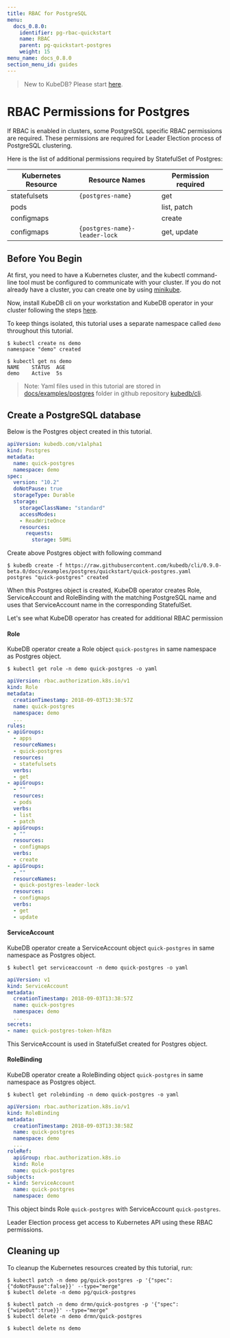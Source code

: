 ```yaml
---
title: RBAC for PostgreSQL
menu:
  docs_0.8.0:
    identifier: pg-rbac-quickstart
    name: RBAC
    parent: pg-quickstart-postgres
    weight: 15
menu_name: docs_0.8.0
section_menu_id: guides
---
```

> New to KubeDB? Please start [here](/docs/concepts/README.md).

# RBAC Permissions for Postgres

If RBAC is enabled in clusters, some PostgreSQL specific RBAC permissions are required. These permissions are required for Leader Election process of PostgreSQL clustering.

Here is the list of additional permissions required by StatefulSet of Postgres:

| Kubernetes Resource | Resource Names                 | Permission required |
|---------------------|--------------------------------|---------------------|
| statefulsets        | `{postgres-name}`              | get                 |
| pods                |                                | list, patch         |
| configmaps          |                                | create              |
| configmaps          | `{postgres-name}-leader-lock`  | get, update         |

## Before You Begin

At first, you need to have a Kubernetes cluster, and the kubectl command-line tool must be configured to communicate with your cluster. If you do not already have a cluster, you can create one by using [minikube](https://github.com/kubernetes/minikube).

Now, install KubeDB cli on your workstation and KubeDB operator in your cluster following the steps [here](/docs/setup/install.md).

To keep things isolated, this tutorial uses a separate namespace called `demo` throughout this tutorial.

```console
$ kubectl create ns demo
namespace "demo" created

$ kubectl get ns demo
NAME    STATUS  AGE
demo    Active  5s
```

> Note: Yaml files used in this tutorial are stored in [docs/examples/postgres](https://github.com/kubedb/cli/tree/master/docs/examples/postgres) folder in github repository [kubedb/cli](https://github.com/kubedb/cli).

## Create a PostgreSQL database

Below is the Postgres object created in this tutorial.

```yaml
apiVersion: kubedb.com/v1alpha1
kind: Postgres
metadata:
  name: quick-postgres
  namespace: demo
spec:
  version: "10.2"
  doNotPause: true
  storageType: Durable
  storage:
    storageClassName: "standard"
    accessModes:
    - ReadWriteOnce
    resources:
      requests:
        storage: 50Mi
```

Create above Postgres object with following command

```console
$ kubedb create -f https://raw.githubusercontent.com/kubedb/cli/0.9.0-beta.0/docs/examples/postgres/quickstart/quick-postgres.yaml
postgres "quick-postgres" created
```

When this Postgres object is created, KubeDB operator creates Role, ServiceAccount and RoleBinding with the matching PostgreSQL name and uses that ServiceAccount name in the corresponding StatefulSet.

Let's see what KubeDB operator has created for additional RBAC permission

#### Role

KubeDB operator create a Role object `quick-postgres` in same namespace as Postgres object.

```console
$ kubectl get role -n demo quick-postgres -o yaml
```

```yaml
apiVersion: rbac.authorization.k8s.io/v1
kind: Role
metadata:
  creationTimestamp: 2018-09-03T13:38:57Z
  name: quick-postgres
  namespace: demo
  ...
rules:
- apiGroups:
  - apps
  resourceNames:
  - quick-postgres
  resources:
  - statefulsets
  verbs:
  - get
- apiGroups:
  - ""
  resources:
  - pods
  verbs:
  - list
  - patch
- apiGroups:
  - ""
  resources:
  - configmaps
  verbs:
  - create
- apiGroups:
  - ""
  resourceNames:
  - quick-postgres-leader-lock
  resources:
  - configmaps
  verbs:
  - get
  - update
```

#### ServiceAccount

KubeDB operator create a ServiceAccount object `quick-postgres` in same namespace as Postgres object.

```console
$ kubectl get serviceaccount -n demo quick-postgres -o yaml
```

```yaml
apiVersion: v1
kind: ServiceAccount
metadata:
  creationTimestamp: 2018-09-03T13:38:57Z
  name: quick-postgres
  namespace: demo
  ...
secrets:
- name: quick-postgres-token-hf8zn
```

This ServiceAccount is used in StatefulSet created for Postgres object.

#### RoleBinding

KubeDB operator create a RoleBinding object `quick-postgres` in same namespace as Postgres object.

```console
$ kubectl get rolebinding -n demo quick-postgres -o yaml
```

```yaml
apiVersion: rbac.authorization.k8s.io/v1
kind: RoleBinding
metadata:
  creationTimestamp: 2018-09-03T13:38:58Z
  name: quick-postgres
  namespace: demo
  ...
roleRef:
  apiGroup: rbac.authorization.k8s.io
  kind: Role
  name: quick-postgres
subjects:
- kind: ServiceAccount
  name: quick-postgres
  namespace: demo
```

This  object binds Role `quick-postgres` with ServiceAccount `quick-postgres`.

Leader Election process get access to Kubernetes API using these RBAC permissions.

## Cleaning up

To cleanup the Kubernetes resources created by this tutorial, run:

```console
$ kubectl patch -n demo pg/quick-postgres -p '{"spec":{"doNotPause":false}}' --type="merge"
$ kubectl delete -n demo pg/quick-postgres

$ kubectl patch -n demo drmn/quick-postgres -p '{"spec":{"wipeOut":true}}' --type="merge"
$ kubectl delete -n demo drmn/quick-postgres

$ kubectl delete ns demo
```
